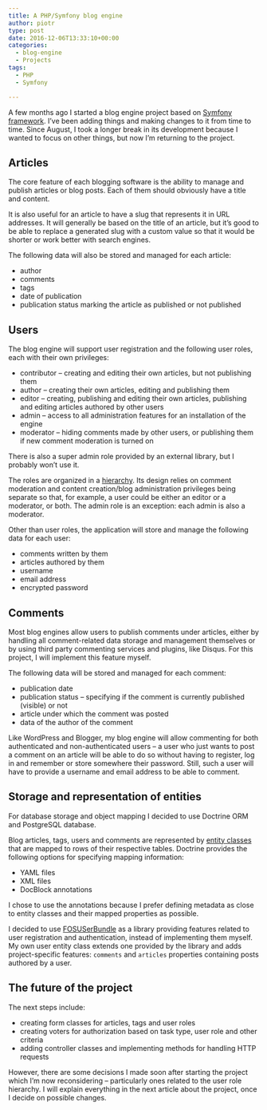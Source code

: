 ```yaml
---
title: A PHP/Symfony blog engine
author: piotr
type: post
date: 2016-12-06T13:33:10+00:00
categories:
  - blog-engine
  - Projects
tags:
  - PHP
  - Symfony

---
```

A few months ago I started a blog engine project based on [Symfony framework][1]. I&#8217;ve been adding things and making changes to it from time to time. Since August, I took a longer break in its development because I wanted to focus on other things, but now I&#8217;m returning to the project.

<!--more-->

## Articles

The core feature of each blogging software is the ability to manage and publish articles or blog posts. Each of them should obviously have a title and content.

It is also useful for an article to have a slug that represents it in URL addresses. It will generally be based on the title of an article, but it&#8217;s good to be able to replace a generated slug with a custom value so that it would be shorter or work better with search engines.

The following data will also be stored and managed for each article:

  * author
  * comments
  * tags
  * date of publication
  * publication status marking the article as published or not published

## Users

The blog engine will support user registration and the following user roles, each with their own privileges:

  * contributor &#8211; creating and editing their own articles, but not publishing them
  * author &#8211; creating their own articles, editing and publishing them
  * editor &#8211; creating, publishing and editing their own articles, publishing and editing articles authored by other users
  * admin &#8211; access to all administration features for an installation of the engine
  * moderator &#8211; hiding comments made by other users, or publishing them if new comment moderation is turned on

There is also a super admin role provided by an external library, but I probably won&#8217;t use it.

The roles are organized in a [hierarchy][2]. Its design relies on comment moderation and content creation/blog administration privileges being separate so that, for example, a user could be either an editor or a moderator, or both. The admin role is an exception: each admin is also a moderator.

Other than user roles, the application will store and manage the following data for each user:

  * comments written by them
  * articles authored by them
  * username
  * email address
  * encrypted password

## Comments

Most blog engines allow users to publish comments under articles, either by handling all comment-related data storage and management themselves or by using third party commenting services and plugins, like Disqus. For this project, I will implement this feature myself.

The following data will be stored and managed for each comment:

  * publication date
  * publication status &#8211; specifying if the comment is currently published (visible) or not
  * article under which the comment was posted
  * data of the author of the comment

Like WordPress and Blogger, my blog engine will allow commenting for both authenticated and non-authenticated users &#8211; a user who just wants to post a comment on an article will be able to do so without having to register, log in and remember or store somewhere their password. Still, such a user will have to provide a username and email address to be able to comment.

## Storage and representation of entities

For database storage and object mapping I decided to use Doctrine ORM and PostgreSQL database.

Blog articles, tags, users and comments are represented by [entity classes][3] that are mapped to rows of their respective tables. Doctrine provides the following options for specifying mapping information:

  * YAML files
  * XML files
  * DocBlock annotations

I chose to use the annotations because I prefer defining metadata as close to entity classes and their mapped properties as possible.

I decided to use [FOSUSerBundle][4] as a library providing features related to user registration and authentication, instead of implementing them myself. My own user entity class extends one provided by the library and adds project-specific features: `comments` and `articles` properties containing posts authored by a user.

## The future of the project

The next steps include:

  * creating form classes for articles, tags and user roles
  * creating voters for authorization based on task type, user role and other criteria
  * adding controller classes and implementing methods for handling HTTP requests

However, there are some decisions I made soon after starting the project which I&#8217;m now reconsidering &#8211; particularly ones related to the user role hierarchy. I will explain everything in the next article about the project, once I decide on possible changes.

 [1]: https://symfony.com/
 [2]: https://github.com/piotr-rusin/blog-engine/blob/master/app/config/security.yml#L12
 [3]: https://github.com/piotr-rusin/blog-engine/tree/master/src/AppBundle/Entity
 [4]: https://github.com/FriendsOfSymfony/FOSUserBundle

